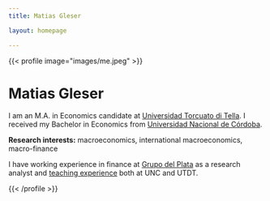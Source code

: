 ```yaml
---
title: Matias Gleser

layout: homepage

---
```


{{< profile image="images/me.jpeg" >}}

# Matias Gleser

I am an M.A. in Economics candidate at [Universidad Torcuato di Tella](https://www.utdt.edu/). I received my Bachelor in Economics from [Universidad Nacional de Córdoba](https://www.eco.unc.edu.ar/).

**Research interests:** macroeconomics, international macroeconomics, macro-finance

I have working experience in finance at [Grupo del Plata](https://www.gdelplata.com/) as a research analyst and [teaching experience](/teaching) both at UNC and UTDT.


<!-- {{< cards cols="5" >}} -->
<!--   {{< card link="/" icon="github" >}} -->
<!--   {{< card link="/" icon="inbox" >}} -->
<!--   {{< card link="/" icon="x-twitter" >}} -->
<!--   {{< card link="/" icon="linkedin" >}} -->
<!--   {{< card link="/" icon="linkedin" >}} -->
<!-- {{< /cards >}} -->





{{< /profile >}}




